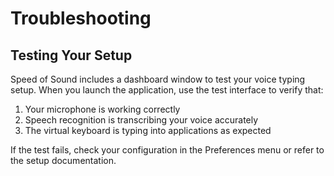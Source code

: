 # Troubleshooting

## Testing Your Setup

Speed of Sound includes a dashboard window to test your voice typing setup. When you launch the application, use the test interface to verify that:

1. Your microphone is working correctly
2. Speech recognition is transcribing your voice accurately
3. The virtual keyboard is typing into applications as expected

If the test fails, check your configuration in the Preferences menu or refer to the setup documentation.
